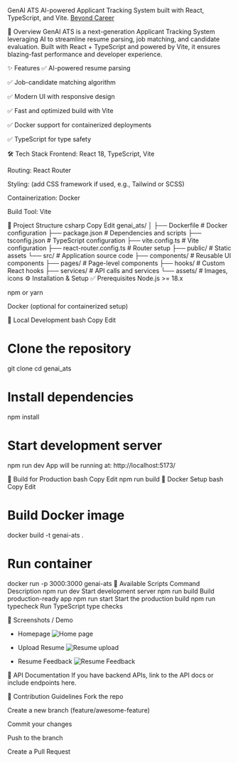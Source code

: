 GenAI ATS
AI-powered Applicant Tracking System built with React, TypeScript, and Vite.
[Beyond Career](https://beyond-career.netlify.app/)


📖 Overview
GenAI ATS is a next-generation Applicant Tracking System leveraging AI to streamline resume parsing, job matching, and candidate evaluation. Built with React + TypeScript and powered by Vite, it ensures blazing-fast performance and developer experience.

✨ Features
✅ AI-powered resume parsing

✅ Job-candidate matching algorithm

✅ Modern UI with responsive design

✅ Fast and optimized build with Vite

✅ Docker support for containerized deployments

✅ TypeScript for type safety

🛠 Tech Stack
Frontend: React 18, TypeScript, Vite

Routing: React Router

Styling: (add CSS framework if used, e.g., Tailwind or SCSS)

Containerization: Docker

Build Tool: Vite

📂 Project Structure
csharp
Copy
Edit
genai_ats/
│
├── Dockerfile                # Docker configuration
├── package.json              # Dependencies and scripts
├── tsconfig.json             # TypeScript configuration
├── vite.config.ts            # Vite configuration
├── react-router.config.ts    # Router setup
├── public/                   # Static assets
└── src/                      # Application source code
    ├── components/           # Reusable UI components
    ├── pages/                # Page-level components
    ├── hooks/                # Custom React hooks
    ├── services/             # API calls and services
    └── assets/               # Images, icons
⚙️ Installation & Setup
✅ Prerequisites
Node.js >= 18.x

npm or yarn

Docker (optional for containerized setup)

🔹 Local Development
bash
Copy
Edit
# Clone the repository
git clone <your-repo-url>
cd genai_ats

# Install dependencies
npm install

# Start development server
npm run dev
App will be running at: http://localhost:5173/

🔹 Build for Production
bash
Copy
Edit
npm run build
🔹 Docker Setup
bash
Copy
Edit
# Build Docker image
docker build -t genai-ats .

# Run container
docker run -p 3000:3000 genai-ats
📜 Available Scripts
Command	Description
npm run dev	Start development server
npm run build	Build production-ready app
npm run start	Start the production build
npm run typecheck	Run TypeScript type checks

📸 Screenshots / Demo

- Homepage
![Home page](https://res.cloudinary.com/dglwzejwk/image/upload/v1753772034/Screenshot_2025-07-29_122011_wybgdw.png)

- Upload Resume
![Resume upload](https://res.cloudinary.com/dglwzejwk/image/upload/v1753772041/Screenshot_2025-07-29_122141_c0xi0l.png)

- Resume Feedback
![Resume Feedback](https://res.cloudinary.com/dglwzejwk/image/upload/v1753772050/Screenshot_2025-07-29_122251_yk1ryg.png)


📖 API Documentation
If you have backend APIs, link to the API docs or include endpoints here.

🤝 Contribution Guidelines
Fork the repo

Create a new branch (feature/awesome-feature)

Commit your changes

Push to the branch

Create a Pull Request